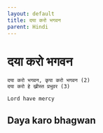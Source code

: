 ```yaml
---
layout: default
title: दया करो भगवन
parent: Hindi
---
```

# दया करो भगवन
```
दया करो भगवन, कृपा करो भगवन (2)
दया करो हे ख्रीस्त प्रभुवर (3)
```
`Lord have mercy`

## Daya karo bhagwan